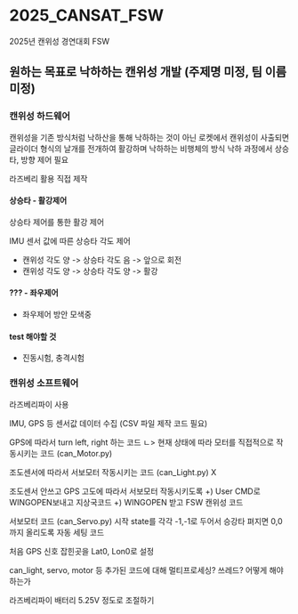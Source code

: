 # 2025_CANSAT_FSW

2025년 캔위성 경연대회 FSW

## 원하는 목표로 낙하하는 캔위성 개발 (주제명 미정, 팀 이름 미정)

### 캔위성 하드웨어

캔위성을 기존 방식처럼 낙하산을 통해 낙하하는 것이 아닌 로켓에서 캔위성이 사출되면 글라이더 형식의 날개를 전개하여 활강하며 낙하하는 비행체의 방식
낙하 과정에서 상승타, 방향 제어 필요

라즈베리 활용 직접 제작

#### 상승타 - 활강제어

상승타 제어를 통한 활강 제어

IMU 센서 값에 따른 상승타 각도 제어

- 캔위성 각도 양 -> 상승타 각도 음 -> 앞으로 회전
- 캔위성 각도 양 -> 상승타 각도 양 -> 활강

#### ??? - 좌우제어

- 좌우제어 방안 모색중 

#### test 해야할 것

- 진동시험, 충격시험

### 캔위성 소프트웨어

라즈베리파이 사용

IMU, GPS 등 센서값 데이터 수집 (CSV 파일 제작 코드 필요)

GPS에 따라서 turn left, right 하는 코드
ㄴ> 현재 상태에 따라 모터를 직접적으로 작동시키는 코드 (can_Motor.py)

조도센서에 따라서 서보모터 작동시키는 코드 (can_Light.py) X

조도센서 안쓰고 GPS 고도에 따라서 서보모터 작동시키도록
+) User CMD로 WINGOPEN보내고 지상국코드
+) WINGOPEN 받고 FSW 캔위성 코드


서보모터 코드 (can_Servo.py)
시작 state를 각각 -1,-1로 두어서 승강타 펴지면 0,0까지 올리도록 자동 세팅 코드

처음 GPS 신호 잡힌곳을 Lat0, Lon0로 설정

can_light, servo, motor 등 추가된 코드에 대해 멀티프로세싱? 쓰레드? 어떻게 해야하는가

라즈베리파이 배터리 5.25V 정도로 조절하기